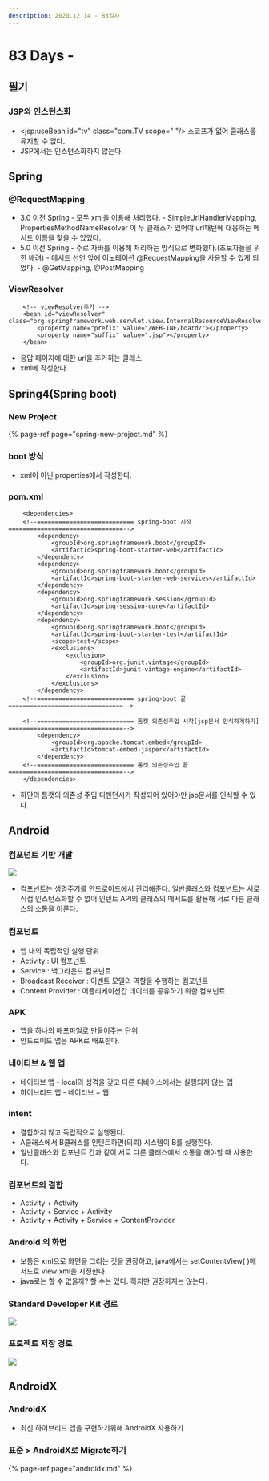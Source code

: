 ```yaml
---
description: 2020.12.14 - 83일차
---
```


# 83 Days -



## 필기

### JSP와 인스턴스화

* &lt;jsp:useBean id="tv" class="com.TV scope=" "/&gt; 스코프가 없어 클래스를 유지할 수 없다.
* JSP에서는 인스턴스화하지 않는다.

## Spring

### @RequestMapping

* 3.0 이전 Spring - 모두 xml을 이용해 처리했다. - SimpleUrlHandlerMapping, PropertiesMethodNameResolver 이 두 클래스가 있어야 url패턴에 대응하는 메서드 이름을 찾을 수 있었다.
* 5.0 이전 Spring - 주로 자바를 이용해 처리하는 방식으로 변화했다.\(초보자들을 위한 배려\) - 메서드 선언 앞에 어노테이션 @RequestMapping을 사용할 수 있게 되었다. - @GetMapping, @PostMapping

### ViewResolver

```markup
	<!-- viewResolver추가 -->
	<bean id="viewResolver" class="org.springframework.web.servlet.view.InternalResourceViewResolver">
		<property name="prefix" value="/WEB-INF/board/"></property>
		<property name="suffix" value=".jsp"></property>
	</bean>
```

* 응답 페이지에 대한 url을 추가하는 클래스
* xml에 작성한다.

## Spring4\(Spring boot\)

### New Project

{% page-ref page="spring-new-project.md" %}

### boot 방식

* xml이 아닌 properties에서 작성한다.

### pom.xml

```markup
	<dependencies>
	<!--=========================== spring-boot 시작 ================================-->
		<dependency>
			<groupId>org.springframework.boot</groupId>
			<artifactId>spring-boot-starter-web</artifactId>
		</dependency>
		<dependency>
			<groupId>org.springframework.boot</groupId>
			<artifactId>spring-boot-starter-web-services</artifactId>
		</dependency>
		<dependency>
			<groupId>org.springframework.session</groupId>
			<artifactId>spring-session-core</artifactId>
		</dependency>
		<dependency>
			<groupId>org.springframework.boot</groupId>
			<artifactId>spring-boot-starter-test</artifactId>
			<scope>test</scope>
			<exclusions>
				<exclusion>
					<groupId>org.junit.vintage</groupId>
					<artifactId>junit-vintage-engine</artifactId>
				</exclusion>
			</exclusions>
		</dependency>
	<!--=========================== spring-boot 끝 ================================-->
	
	<!--=========================== 톰캣 의존성주입 시작[jsp문서 인식하게하기] ================================-->
		<dependency>
			<groupId>org.apache.tomcat.embed</groupId>
			<artifactId>tomcat-embed-jasper</artifactId>
		</dependency>
	<!--=========================== 톰캣 의존성주입 끝  ================================-->
	</dependencies>
```

* 하단의 톰캣의 의존성 주입 디펜던시가 작성되어 있어야만 jsp문서를 인식할 수 있다.

## Android

### 컴포넌트 기반 개발

![](../../../.gitbook/assets/kakaotalk_20201214_153835936.jpg)

* 컴포넌트는 생명주기를 안드로이드에서 관리해준다. 일반클래스와 컴포넌트는 서로 직접 인스턴스화할 수 없어 인텐트 API의 클래스의 메서드를 활용해 서로 다른 클래스의 소통을 이룬다.

### 컴포넌트

* 앱 내의 독립적인 실행 단위
* Activity : UI 컴포넌트
* Service : 백그라운드 컴포넌트
* Broadcast Receiver : 이벤트 모델의 역할을 수행하는 컴포넌트
* Content Provider : 어플리케이션간 데이터를 공유하기 위한 컴포넌트

### APK

* 앱을 하나의 배포파일로 만들어주는 단위
* 안드로이드 앱은 APK로 배포한다.

### 네이티브 & 웹 앱

* 네이티브 앱 - local의 성격을 갖고 다른 디바이스에서는 실행되지 않는 앱
* 하이브리드 앱 - 네이티브 + 웹

### intent

* 결합하지 않고 독립적으로 실행된다.
* A클래스에서 B클래스를 인텐트하면\(의뢰\) 시스템이 B를 실행한다.
* 일반클래스와 컴포넌트 간과 같이 서로 다른 클래스에서 소통을 해야할 때 사용한다.

### 컴포넌트의 결합

* Activity + Activity
* Activity + Service + Activity
* Activity + Activity + Service + ContentProvider

### Android 의 화면

* 보통은 xml으로 화면을 그리는 것을 권장하고, java에서는 setContentView\( \)메서드로 view xml을 지정한다.
* java로는 할 수 없을까? 할 수는 있다. 하지만 권장하지는 않는다. 

### Standard Developer Kit 경로

![](../../../.gitbook/assets/developer-kit.png)

### 프로젝트 저장 경로

![](../../../.gitbook/assets/.png%20%2846%29.png)

## AndroidX

### AndroidX

* 최신 하이브리드 앱을 구현하기위해 AndroidX 사용하기

### 표준 &gt; AndroidX로 Migrate하기

{% page-ref page="androidx.md" %}

